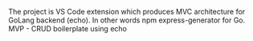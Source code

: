 The project is VS Code extension which produces MVC architecture for GoLang backend (echo).
In other words npm express-generator for Go.
MVP - CRUD boilerplate using echo
